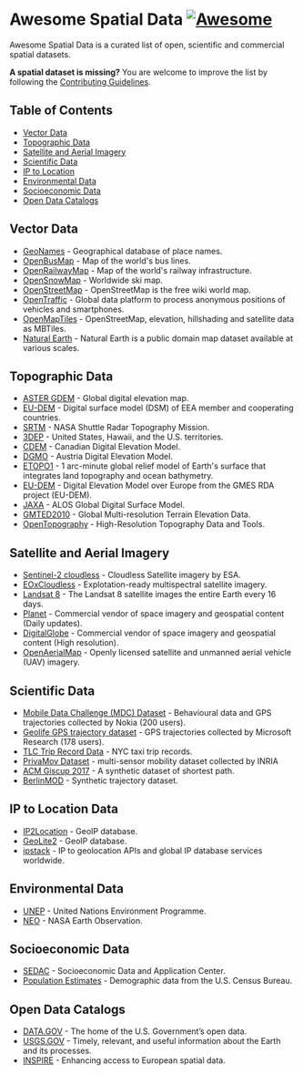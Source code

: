 
# Awesome Spatial Data [![Awesome](https://awesome.re/badge-flat.svg)](https://awesome.re)

Awesome Spatial Data is a curated list of open, scientific and commercial spatial datasets.

**A spatial dataset is missing?** You are welcome to improve the list by following the [Contributing Guidelines](https://github.com/bchapuis/awesome-spatial-data/blob/master/CONTRIBUTING.md).

## Table of Contents

- [Vector Data](#vector-data)
- [Topographic Data](#topographic-data)
- [Satellite and Aerial Imagery](#satellite-and-aerial-imagery)
- [Scientific Data](#scientific-data)
- [IP to Location](#ip-to-location-data)
- [Environmental Data](#environmental-data)
- [Socioeconomic Data](#socioeconomic-data)
- [Open Data Catalogs](#open-data-catalogs)

## Vector Data

- [GeoNames](https://www.geonames.org/) - Geographical database of place names.
- [OpenBusMap](http://www.openbusmap.org) -  Map of the world's bus lines.
- [OpenRailwayMap](https://www.openrailwaymap.org/) - Map of the world's railway infrastructure.
- [OpenSnowMap](http://www.opensnowmap.org/) - Worldwide ski map.
- [OpenStreetMap](https://www.openstreetmap.org/) - OpenStreetMap is the free wiki world map.
- [OpenTraffic](http://opentraffic.io/) - Global data platform to process anonymous positions of vehicles and smartphones.
- [OpenMapTiles](https://openmaptiles.com/downloads/planet/) - OpenStreetMap, elevation, hillshading and satellite data as MBTiles.
- [Natural Earth](http://www.naturalearthdata.com/) - Natural Earth is a public domain map dataset available at various scales.

## Topographic Data

- [ASTER GDEM](https://asterweb.jpl.nasa.gov/gdem.asp) - Global digital elevation map.
- [EU-DEM](https://www.eea.europa.eu/data-and-maps/data/copernicus-land-monitoring-service-eu-dem) - Digital surface model (DSM) of EEA member and cooperating countries.
- [SRTM](https://earthdata.nasa.gov/nasa-shuttle-radar-topography-mission-srtm-version-3-0-global-1-arc-second-data-released-over-asia-and-australia) - NASA Shuttle Radar Topography Mission.
- [3DEP](https://www.usgs.gov/core-science-systems/ngp/3dep) - United States, Hawaii, and the U.S. territories.
- [CDEM](https://open.canada.ca/data/en/dataset/7f245e4d-76c2-4caa-951a-45d1d2051333) - Canadian Digital Elevation Model.
- [DGMO](https://www.data.gv.at/katalog/dataset/b5de6975-417b-4320-afdb-eb2a9e2a1dbf) - Austria Digital Elevation Model.
- [ETOPO1](https://www.ngdc.noaa.gov/mgg/global/) - 1 arc-minute global relief model of Earth's surface that integrates land topography and ocean bathymetry.
- [EU-DEM](https://www.eea.europa.eu/data-and-maps/data/eu-dem#tab-original-data) - Digital Elevation Model over Europe from the GMES RDA project (EU-DEM).
- [JAXA](https://www.eorc.jaxa.jp/ALOS/en/aw3d30/index.htm) - ALOS Global Digital Surface Model.
- [GMTED2010](https://topotools.cr.usgs.gov/gmted_viewer/) - Global Multi-resolution Terrain Elevation Data.
- [OpenTopography](http://opentopo.sdsc.edu/datasets) - High-Resolution Topography Data and Tools.

## Satellite and Aerial Imagery

- [Sentinel-2 cloudless](https://s2maps.eu/) - Cloudless Satellite imagery by ESA.
- [EOxCloudless](https://cloudless.eox.at/) - Explotation-ready multispectral satellite imagery.
- [Landsat 8](https://landsat.usgs.gov/landsat-8) - The Landsat 8 satellite images the entire Earth every 16 days.
- [Planet](https://www.planet.com/products/planet-imagery/) - Commercial vendor of space imagery and geospatial content (Daily updates).
- [DigitalGlobe](https://www.digitalglobe.com/) - Commercial vendor of space imagery and geospatial content (High resolution).
- [OpenAerialMap](https://openaerialmap.org/) - Openly licensed satellite and unmanned aerial vehicle (UAV) imagery.

## Scientific Data

- [Mobile Data Challenge (MDC) Dataset](https://www.idiap.ch/dataset/mdc) - Behavioural data and GPS trajectories collected by Nokia (200 users).
- [Geolife GPS trajectory dataset](https://www.microsoft.com/en-us/research/publication/geolife-gps-trajectory-dataset-user-guide/) - GPS trajectories collected by Microsoft Research (178 users).
- [TLC Trip Record Data](http://www.nyc.gov/html/tlc/html/about/trip_record_data.shtml) - NYC taxi trip records.
- [PrivaMov Dataset](https://projet.liris.cnrs.fr/privamov/project/dataset) - multi-sensor mobility dataset collected by INRIA
- [ACM Giscup 2017](http://www.martinwerner.de/datasets/san-francisco-shortest-path.html) - A synthetic dataset of shortest path.
- [BerlinMOD](http://dna.fernuni-hagen.de/secondo/BerlinMOD/BerlinMOD.html) - Synthetic trajectory dataset.

## IP to Location Data

- [IP2Location](https://lite.ip2location.com/) - GeoIP database.
- [GeoLite2](https://www.maxmind.com/en/open-source-data-and-api-for-ip-geolocation) - GeoIP database.
- [ipstack](https://ipstack.com/) - IP to geolocation APIs and global IP database services worldwide.

## Environmental Data

- [UNEP](http://geodata.grid.unep.ch/) - United Nations Environment Programme.
- [NEO](https://neo.sci.gsfc.nasa.gov/) - NASA Earth Observation.

## Socioeconomic Data

- [SEDAC](http://sedac.ciesin.columbia.edu/) - Socioeconomic Data and Application Center.
- [Population Estimates](https://spatialdata.dhsprogram.com/population-estimates/) - Demographic data from the U.S. Census Bureau.

## Open Data Catalogs

- [DATA.GOV](https://catalog.data.gov) - The home of the U.S. Government’s open data.
- [USGS.GOV](https://www.usgs.gov/) - Timely, relevant, and useful information about the Earth and its processes.
- [INSPIRE](http://inspire-geoportal.ec.europa.eu/) - Enhancing access to European spatial data.

